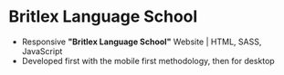 # Britlex Language School

- Responsive **"Britlex Language School"** Website | HTML, SASS, JavaScript
- Developed first with the mobile first methodology, then for desktop
